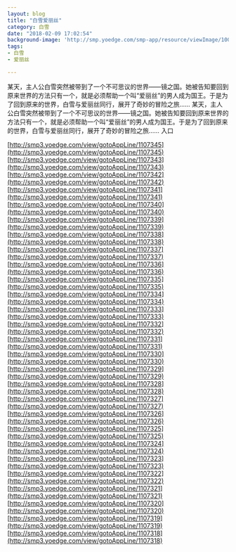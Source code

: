 ```yaml
---
layout: blog
title: "白雪爱丽丝"
category: 白雪
date: "2018-02-09 17:02:54"
background-image: 'http://smp.yoedge.com/smp-app/resource/viewImage/1003677appline.png'
tags:
- 白雪
- 爱丽丝

---
```

某天，主人公白雪突然被带到了一个不可思议的世界——镜之国。她被告知要回到原来世界的方法只有一个，就是必须帮助一个叫“爱丽丝”的男人成为国王。于是为了回到原来的世界，白雪与爱丽丝同行，展开了奇妙的冒险之旅……
某天，主人公白雪突然被带到了一个不可思议的世界——镜之国。她被告知要回到原来世界的方法只有一个，就是必须帮助一个叫“爱丽丝”的男人成为国王。于是为了回到原来的世界，白雪与爱丽丝同行，展开了奇妙的冒险之旅……
入口

[http://smp3.yoedge.com/view/gotoAppLine/1107345](http://smp3.yoedge.com/view/gotoAppLine/1107345)
[http://smp3.yoedge.com/view/gotoAppLine/1107343](http://smp3.yoedge.com/view/gotoAppLine/1107343)
[http://smp3.yoedge.com/view/gotoAppLine/1107342](http://smp3.yoedge.com/view/gotoAppLine/1107342)
[http://smp3.yoedge.com/view/gotoAppLine/1107341](http://smp3.yoedge.com/view/gotoAppLine/1107341)
[http://smp3.yoedge.com/view/gotoAppLine/1107340](http://smp3.yoedge.com/view/gotoAppLine/1107340)
[http://smp3.yoedge.com/view/gotoAppLine/1107339](http://smp3.yoedge.com/view/gotoAppLine/1107339)
[http://smp3.yoedge.com/view/gotoAppLine/1107338](http://smp3.yoedge.com/view/gotoAppLine/1107338)
[http://smp3.yoedge.com/view/gotoAppLine/1107337](http://smp3.yoedge.com/view/gotoAppLine/1107337)
[http://smp3.yoedge.com/view/gotoAppLine/1107336](http://smp3.yoedge.com/view/gotoAppLine/1107336)
[http://smp3.yoedge.com/view/gotoAppLine/1107335](http://smp3.yoedge.com/view/gotoAppLine/1107335)
[http://smp3.yoedge.com/view/gotoAppLine/1107334](http://smp3.yoedge.com/view/gotoAppLine/1107334)
[http://smp3.yoedge.com/view/gotoAppLine/1107333](http://smp3.yoedge.com/view/gotoAppLine/1107333)
[http://smp3.yoedge.com/view/gotoAppLine/1107332](http://smp3.yoedge.com/view/gotoAppLine/1107332)
[http://smp3.yoedge.com/view/gotoAppLine/1107331](http://smp3.yoedge.com/view/gotoAppLine/1107331)
[http://smp3.yoedge.com/view/gotoAppLine/1107330](http://smp3.yoedge.com/view/gotoAppLine/1107330)
[http://smp3.yoedge.com/view/gotoAppLine/1107329](http://smp3.yoedge.com/view/gotoAppLine/1107329)
[http://smp3.yoedge.com/view/gotoAppLine/1107328](http://smp3.yoedge.com/view/gotoAppLine/1107328)
[http://smp3.yoedge.com/view/gotoAppLine/1107327](http://smp3.yoedge.com/view/gotoAppLine/1107327)
[http://smp3.yoedge.com/view/gotoAppLine/1107326](http://smp3.yoedge.com/view/gotoAppLine/1107326)
[http://smp3.yoedge.com/view/gotoAppLine/1107325](http://smp3.yoedge.com/view/gotoAppLine/1107325)
[http://smp3.yoedge.com/view/gotoAppLine/1107324](http://smp3.yoedge.com/view/gotoAppLine/1107324)
[http://smp3.yoedge.com/view/gotoAppLine/1107323](http://smp3.yoedge.com/view/gotoAppLine/1107323)
[http://smp3.yoedge.com/view/gotoAppLine/1107322](http://smp3.yoedge.com/view/gotoAppLine/1107322)
[http://smp3.yoedge.com/view/gotoAppLine/1107321](http://smp3.yoedge.com/view/gotoAppLine/1107321)
[http://smp3.yoedge.com/view/gotoAppLine/1107320](http://smp3.yoedge.com/view/gotoAppLine/1107320)
[http://smp3.yoedge.com/view/gotoAppLine/1107319](http://smp3.yoedge.com/view/gotoAppLine/1107319)
[http://smp3.yoedge.com/view/gotoAppLine/1107318](http://smp3.yoedge.com/view/gotoAppLine/1107318)

        
